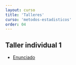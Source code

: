 ```yaml
---
layout: curso
title: 'Talleres'
curso: 'metodos-estadisticos'
order: 04
---
```




## Taller individual 1

- [Enunciado](./talleres/polvo_de_hornear.html)


<!---

## Contenido
{: .no_toc}

* ToC
{: toc}

## Taller individual 1

- [Enunciado](./talleres/bacterias.html)

## Taller individual 2

- [Enunciado](./talleres/tallerIndividual2.pdf)

## Taller individual 3

- [Enunciado](./talleres/ejercicios_en_clase.html)
-->
